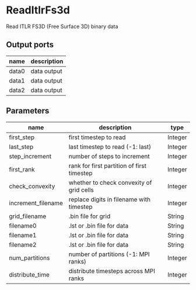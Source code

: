 
# ReadItlrFs3d
Read ITLR FS3D (Free Surface 3D) binary data



## Output ports
|name|description|
|-|-|
|data0|data output|
|data1|data output|
|data2|data output|


## Parameters
|name|description|type|
|-|-|-|
|first_step|first timestep to read|Integer|
|last_step|last timestep to read (-1: last)|Integer|
|step_increment|number of steps to increment|Integer|
|first_rank|rank for first partition of first timestep|Integer|
|check_convexity|whether to check convexity of grid cells|Integer|
|increment_filename|replace digits in filename with timestep|Integer|
|grid_filename|.bin file for grid|String|
|filename0|.lst or .bin file for data|String|
|filename1|.lst or .bin file for data|String|
|filename2|.lst or .bin file for data|String|
|num_partitions|number of partitions (-1: MPI ranks)|Integer|
|distribute_time|distribute timesteps across MPI ranks|Integer|
